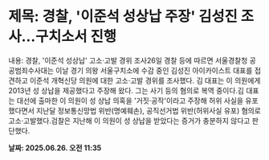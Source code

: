 # **제목: 경찰, '이준석 성상납 주장' 김성진 조사…구치소서 진행**

  내용: 경찰, '이준석 성상납' 고소·고발 경위 조사26일 경찰 등에 따르면 서울경찰청 공공범죄수사대는 이날 경기 의왕 서울구치소에 수감 중인 김성진 아이카이스트 대표를 접견하고 이준석 개혁신당 의원에 대한 고소·고발 경위를 조사했다. 김 대표는 이 의원에게 2013년 성 상납을 제공했다고 주장해 왔다. 그는 사기 등의 혐의로 복역 중이다.김 대표는 대선에 출마한 이 의원이 성 상납 의혹을 '거짓·공작'이라고 주장해 허위 사실을 유포했다면서 지난달 정보통신망법 위반(명예훼손), 공직선거법 위반(허위사실 유포) 혐의로 고소·고발했다.검찰은 지난해 이 의원이 성 상납을 받았다는 증거가 충분하지 않다고 판단했다.

  **날짜: 2025.06.26. 오전 11:35**